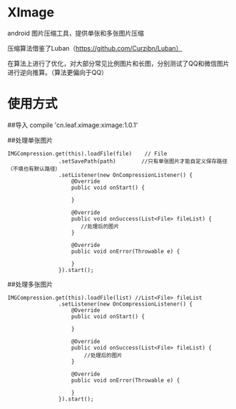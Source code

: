 # XImage
android 图片压缩工具，提供单张和多张图片压缩

压缩算法借鉴了Luban（https://github.com/Curzibn/Luban）

在算法上进行了优化，对大部分常见比例图片和长图，分别测试了QQ和微信图片进行逆向推算。（算法更偏向于QQ）

# 使用方式
##导入
compile 'cn.leaf.ximage:ximage:1.0.1'

##处理单张图片
```
IMGCompression.get(this).loadFile(file)    // File 
                .setSavePath(path)        //只有单张图片才能自定义保存路径 （不填也有默认路径）
                .setListener(new OnCompressionListener() {
                    @Override
                    public void onStart() {
                       
                    }

                    @Override
                    public void onSuccess(List<File> fileList) {
                       //处理后的图片
                    }

                    @Override
                    public void onError(Throwable e) {
                        
                    }
                }).start();
```
##处理多张图片
```
IMGCompression.get(this).loadFile(list) //List<File> fileList
                .setListener(new OnCompressionListener() {
                    @Override
                    public void onStart() {
                       
                    }

                    @Override
                    public void onSuccess(List<File> fileList) {
                        //处理后的图片
                    }

                    @Override
                    public void onError(Throwable e) {
                        
                    }
                }).start();
```                
